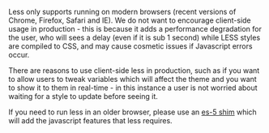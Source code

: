 Less only supports running on modern browsers (recent versions of Chrome, Firefox, Safari and IE). We do not want to encourage client-side usage in production - this is because it adds a performance degradation for the user, who will sees a delay (even if it is sub 1 second) while LESS styles are compiled to CSS, and may cause cosmetic issues if Javascript errors occur.

There are reasons to use client-side less in production, such as if you want to allow users to tweak variables which will affect the theme and you want to show it to them in real-time - in this instance a user is not worried about waiting for a style to update before seeing it.

If you need to run less in an older browser, please use an [es-5 shim](https://github.com/kriskowal/es5-shim) which will add the javascript features that less requires.
